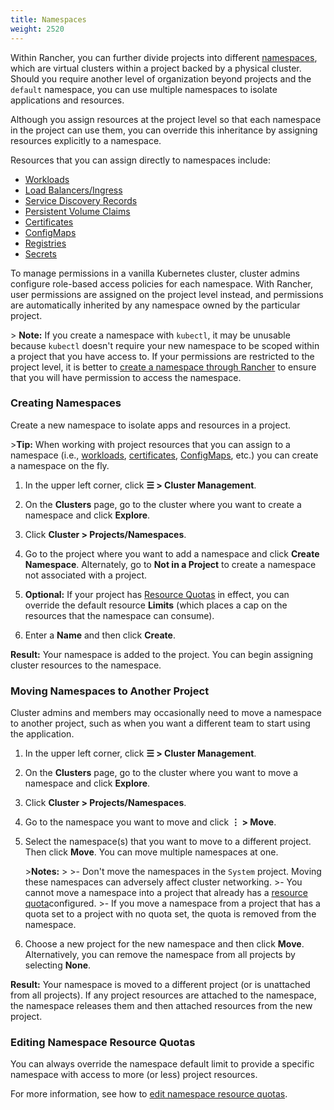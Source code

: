 ```yaml
---
title: Namespaces
weight: 2520
---
```


Within Rancher, you can further divide projects into different [namespaces](https://kubernetes.io/docs/concepts/overview/working-with-objects/namespaces/), which are virtual clusters within a project backed by a physical cluster. Should you require another level of organization beyond projects and the `default` namespace, you can use multiple namespaces to isolate applications and resources.

Although you assign resources at the project level so that each namespace in the project can use them, you can override this inheritance by assigning resources explicitly to a namespace.

Resources that you can assign directly to namespaces include:

- [Workloads](https://rancher.com/docs/rancher/v2.6/en/k8s-in-rancher/workloads/)
- [Load Balancers/Ingress](https://rancher.com/docs/rancher/v2.6/en/k8s-in-rancher/load-balancers-and-ingress/)
- [Service Discovery Records](https://rancher.com/docs/rancher/v2.6/en/k8s-in-rancher/service-discovery/)
- [Persistent Volume Claims](https://rancher.com/docs/rancher/v2.6/en/cluster-admin/volumes-and-storage/)
- [Certificates](https://rancher.com/docs/rancher/v2.6/en/k8s-in-rancher/certificates/)
- [ConfigMaps](https://rancher.com/docs/rancher/v2.6/en/k8s-in-rancher/configmaps/)
- [Registries](https://rancher.com/docs/rancher/v2.6/en/k8s-in-rancher/registries/)
- [Secrets](https://rancher.com/docs/rancher/v2.6/en/k8s-in-rancher/secrets/)

To manage permissions in a vanilla Kubernetes cluster, cluster admins configure role-based access policies for each namespace. With Rancher, user permissions are assigned on the project level instead, and permissions are automatically inherited by any namespace owned by the particular project.

\> **Note:** If you create a namespace with `kubectl`, it may be unusable because `kubectl` doesn't require your new namespace to be scoped within a project that you have access to. If your permissions are restricted to the project level, it is better to [create a namespace through Rancher](https://rancher.com/docs/rancher/v2.6/en/project-admin/namespaces) to ensure that you will have permission to access the namespace.


### Creating Namespaces

Create a new namespace to isolate apps and resources in a project.

\>**Tip:** When working with project resources that you can assign to a namespace (i.e., [workloads](https://rancher.com/docs/rancher/v2.6/en/k8s-in-rancher/workloads/deploy-workloads/), [certificates](https://rancher.com/docs/rancher/v2.6/en/k8s-in-rancher/certificates/), [ConfigMaps](https://rancher.com/docs/rancher/v2.6/en/k8s-in-rancher/configmaps), etc.) you can create a namespace on the fly.

1. In the upper left corner, click **☰ \> Cluster Management**.
1. On the **Clusters** page, go to the cluster where you want to create a namespace and click **Explore**.
1. Click **Cluster \> Projects/Namespaces**.
1. Go to the project where you want to add a namespace and click **Create Namespace**. Alternately, go to **Not in a Project** to create a namespace not associated with a project.

1. **Optional:** If your project has [Resource Quotas](https://rancher.com/docs/rancher/v2.6/en/project-admin/resource-quotas) in effect, you can override the default resource **Limits** (which places a cap on the resources that the namespace can consume).  

1. Enter a **Name** and then click **Create**.

**Result:** Your namespace is added to the project. You can begin assigning cluster resources to the namespace.

### Moving Namespaces to Another Project

Cluster admins and members may occasionally need to move a namespace to another project, such as when you want a different team to start using the application.

1. In the upper left corner, click **☰ \> Cluster Management**.
1. On the **Clusters** page, go to the cluster where you want to move a namespace and click **Explore**.
1. Click **Cluster \> Projects/Namespaces**.
1. Go to the namespace you want to move and click **⋮ \> Move**.

1. Select the namespace(s) that you want to move to a different project. Then click **Move**. You can move multiple namespaces at one.

    \>**Notes:**
    \>
    \>- Don't move the namespaces in the `System` project. Moving these namespaces can adversely affect cluster networking.
    \>- You cannot move a namespace into a project that already has a [resource quota](https://rancher.com/docs/rancher/v2.6/en/project-admin/resource-quotas)configured.
    \>- If you move a namespace from a project that has a quota set to a project with no quota set, the quota is removed from the namespace.

1. Choose a new project for the new namespace and then click **Move**. Alternatively, you can remove the namespace from all projects by selecting **None**.

**Result:** Your namespace is moved to a different project (or is unattached from all projects). If any project resources are attached to the namespace, the namespace releases them and then attached resources from the new project.

### Editing Namespace Resource Quotas

You can always override the namespace default limit to provide a specific namespace with access to more (or less) project resources.

For more information, see how to [edit namespace resource quotas](https://rancher.com/docs/rancher/v2.6/en/project-admin//resource-quotas/override-namespace-default/).